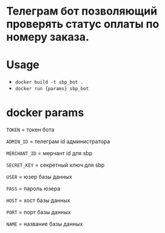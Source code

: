 # Телеграм бот позволяющий проверять статус оплаты по номеру заказа.

# Usage
- `docker build -t sbp_bot .`
- `docker run {params} sbp_bot`

# docker params

`TOKEN` = токен бота

`ADMIN_ID` = телеграм id администратора

`MERCHANT_ID` = мерчант id для sbp

`SECRET_KEY` = секретный ключ для sbp

`USER` = юзер базы данных

`PASS` = пароль юзера

`HOST` = хост базы данных

`PORT` = порт базы данных

`NAME` = название базы данных
